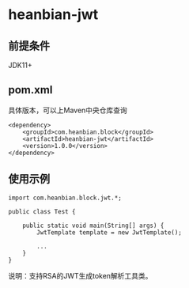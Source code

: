 # heanbian-jwt

## 前提条件

JDK11+

## pom.xml

具体版本，可以上Maven中央仓库查询

```
<dependency>
	<groupId>com.heanbian.block</groupId>
	<artifactId>heanbian-jwt</artifactId>
	<version>1.0.0</version>
</dependency>
```

## 使用示例

```
import com.heanbian.block.jwt.*;

public class Test {

	public static void main(String[] args) {
		JwtTemplate template = new JwtTemplate();
		
		...
	}
}
```

说明：支持RSA的JWT生成token解析工具类。